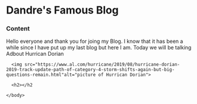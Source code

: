 <DOCTYPE html>
  <html>
    <head>
      <meta charset="utf-8">
      <title>Hurricane Dorian</title>
      </head>
    <body>
      <h1>Dandre's Famous Blog</h1>
      <h3>Content</h3>
      <p>Hello everyone and thank you for joing my Blog. I know that it has been a while since I have put up my last blog but here I am. Today we will be talking Adbout Hurrican Dorian</p>
      
      <img src="https://www.al.com/hurricane/2019/08/hurricane-dorian-2019-track-update-path-of-category-4-storm-shifts-again-but-big-questions-remain.html"alt="picture of Hurrican Dorian">
      
      <h2></h2
      
    </body>
  </html>    
    
